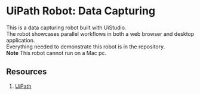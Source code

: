 # UiPath Robot: Data Capturing
This is a data capturing robot built with UiStudio.  
The robot showcases parallel workflows in both a web browser and desktop application.  
Everything needed to demonstrate this robot is in the repository.  
**Note** This robot cannot run on a Mac pc.

## Resources
1. [UiPath](https://uipath.com)
